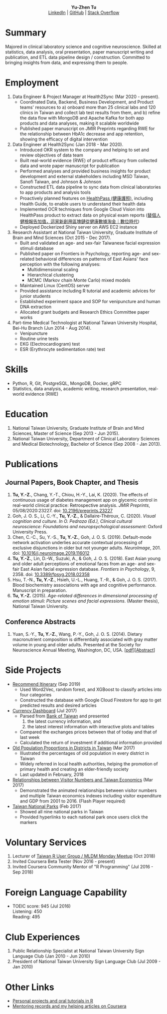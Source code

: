 <p style="text-align: center;">
<strong>Yu-Zhen Tu</strong><br>
<a href="https://www.linkedin.com/in/yu-zhen-tu-251805135/">LinkedIn</a> | <a href="https://github.com/corytu">GitHub</a> | <a href="https://stackoverflow.com/users/6666231/ytu">Stack Overflow</a>
</p>

# Summary

Majored in clinical laboratory science and cognitive neuroscience. Skilled at statistics, data analysis, oral presentation, paper manuscript writing and publication, and ETL data pipeline design / construction. Committed to bringing insights from data, and expressing them to people.

# Employment

1. Data Engineer & Project Manager at Health2Sync (Mar 2020 - present).
	* Coordinated Data, Backend, Business Development, and Product teams' resources to a) onboard more than 25 clinical labs and 120 clinics in Taiwan and collect lab test results from them, and b) refine the data flow with MongoDB and Apache Kafka for both app products and data analyses, making it scalable worldwide
	* Published paper manuscript on JMIR Preprints regarding RWE for the relationship between HbA1c decrease and app retention, showing the efficacy of digital intervention
2. Data Engineer at Health2Sync (Jan 2018 - Mar 2020).
	* Introduced OKR system to the company and helping to set and review objectives of data team
	* Built real-world evidence (RWE) of product efficacy from collected data and wrote paper manuscript for publication
	* Performed analyses and provided business insights for product development and external stakeholders including MSD Taiwan, Sanofi Taiwan, and Johnson & Johnson
	* Constructed ETL data pipeline to sync data from clinical laboratories to app products and analysis tools
	* Proactively planned features on [HealthPass (健康護照)](https://www.healthpass.cc), including Health Guide, to enable users to understand their health data
	* Implemented OCR techniques from Google Cloud Vision into HealthPass product to extract data on physical exam reports ([替個人健檢報告加值，這家新創用區塊鏈從健康數據淘金｜數位時代](https://www.bnext.com.tw/article/52543/health2sync-ctbc-bank-and-bitmark-launch-world-frst-diabetes-data-trust))
	* Deployed Dockerized Shiny server on AWS EC2 instance
3. Research Assistant at National Taiwan University, Graduate Institute of Brain and Mind Sciences (Oct 2015 - Dec 2017).
	* Built and validated an age- and sex-fair Taiwanese facial expression stimuli database
	* Published paper on Frontiers in Psychology, reporting age- and sex-related behavioral differences on patterns of East Asians' face perception with the following analyses:
		* Multidimensional scaling
		* Hierarchical clustering
		* MCMC (Markov chain Monte Carlo) mixed models
	* Maintained Linux (CentOS) server
	* Provided assistance including R tutorial and academic advices for junior students
	* Established experiment space and SOP for venipuncture and human DNA extraction
	* Allocated grant budgets and Research Ethics Committee paper works
4. Part-time Medical Technologist at National Taiwan University Hospital, Bei-Hu Branch (Jun 2014 - Aug 2014).
	* Venipuncture
	* Routine urine tests
	* EKG (Electrocardiogram) test
	* ESR (Erythrocyte sedimentation rate) test

# Skills

* Python, R, Git, PostgreSQL, MongoDB, Docker, gRPC
* Statistics, data analysis, academic writing, research presentation, real-world evidence (RWE)

# Education

1. National Taiwan University, Graduate Institute of Brain and Mind Sciences, Master of Science (Sep 2013 - Jun 2015).
2. National Taiwan University, Department of Clinical Laboratory Sciences and Medical Biotechnology, Bachelor of Science (Sep 2008 - Jan 2013).

# Publications

## Journal Papers, Book Chapter, and Thesis

1. **Tu, Y.-Z.**, Chang, Y.-T., Chiou, H.-Y., Lai, K. (2020). The effects of continuous usage of diabetes management app on glycemic control in real-world clinical practice: Retrospective analysis. *JMIR Preprints*, 05/08/2020:23227. doi: [10.2196/preprints.23227](https://doi.org/10.2196/preprints.23227)
2. Goh, J. O. S., Li, C.-Y., **Tu, Y.-Z.**, & Dallaire-Théroux, C. (2020). *Visual cognition and culture. In O. Pedraza (Ed.), Clinical cultural neuroscience: Foundations and neuropsychological assessment*: Oxford University Press.
3. Chen, C.-C., Su, Y.-S., **Tu, Y.-Z.**, Goh, J. O. S. (2019). Default-mode network activation underlies accurate contextual processing of exclusive disjunctions in older but not younger adults. *NeuroImage*, 201. doi: [10.1016/j.neuroimage.2019.116012](https://doi.org/10.1016/j.neuroimage.2019.116012)
4. **Tu, Y.-Z.**, Lin, D.-W., Suzuki, A., & Goh, J. O. S. (2018). East Asian young and older adult perceptions of emotional faces from an age- and sex-fair East Asian facial expression database. *Frontiers in Psychology*, 9, 2358. doi: [10.3389/fpsyg.2018.02358](https://doi.org/10.3389/fpsyg.2018.02358)
5. Hsu, T.-N., **Tu, Y.-Z.**, Hsieh, U.-L., Huang, T.-R., & Goh, J. O. S. (2017). Blood biochemistry associations with age and cognitive performance. Manuscript in preparation.
6. **Tu, Y.-Z.** (2015). *Age-related differences in dimensional processing of emotion stimuli: Picture scenes and facial expressions*. (Master thesis), National Taiwan University.

## Conference Abstracts

1. Yuan, S.-Y., **Tu, Y.-Z.**, Wang, P.-Y., Goh, J. O. S. (2014). Dietary macronutrient composition is differentially associated with gray matter volume in young and older adults. Presented at the Society for Neuroscience Annual Meeting, Washington, DC, USA. [[pdf](https://drive.google.com/file/d/0BzjcVTDEKxiva0JXTDJlcEplU0U/view)][[Abstract](http://www.abstractsonline.com/Plan/ViewAbstract.aspx?sKey=ff62ca82-9063-4f1e-a580-31bf3688349a&cKey=f094b7b4-a3e8-4d0c-9505-192458dcace4&mKey=54c85d94-6d69-4b09-afaa-502c0e680ca7)]

# Side Projects

* [Recommend Itinerary](https://github.com/corytu/recommend-itinerary) (Sep 2019)
	* Used Word2Vec, random forest, and XGBoost to classify articles into four categories
	* Constructed the database with Google Cloud Firestore for app to get predicted results and desired articles
* [Currency Dashboard](https://github.com/corytu/currency-dashboard) (Jul 2017)
	* Parsed from [Bank of Taiwan](http://www.bot.com.tw/Pages/default.aspx) and presented
		1. the latest currency information, and
		2. the latest interest information with interactive plots and tables
	* Compared the exchanges prices between that of today and that of last week
	* Calculated the return of investment if additional information provided
* [Old Population Proportions in Districts in Taiwan](https://github.com/corytu/old-population-proportions) (Mar 2017)
	* Illustrated the percentages of old population in every district in Taiwan
	* Widely referred in local health authorities, helping the promotion of primary health and creating an elder-friendly society
	* Last updated in February, 2018
* [Relationships between Visitor Numbers and Taiwan Economics](https://corytu.github.io/r-language-presentations/docs/Relationships_between_Visitor_Numbers_and_Taiwan_Economics.html) (Mar 2017)
	* Demonstrated the animated relationships between visitor numbers and multiple Taiwan economics indexes including visitor expenditure and GDP from 2001 to 2016. (Flash Player required)
* [Taiwan National Parks](https://corytu.github.io/r-language-presentations/docs/Taiwan_National_Parks.html) (Feb 2017)
	* Showed all nine national parks in Taiwan
	* Provided hyperlinks to each national park once users click the markers

# Voluntary Services

1. Lecturer of [Taiwan R User Group / MLDM Monday Meetup](https://www.meetup.com/Taiwan-R/events/254369159/) (Oct 2018)
2. Invited Coursera Beta Tester (Nov 2016 - present)
3. Invited Coursera Community Mentor of "R Programming" (Jul 2016 - Sep 2018)

# Foreign Language Capability

- TOEIC score: 945 (Jul 2016)<br>Listening: 450<br>Reading: 495

# Club Experiences

1. Public Relationship Specialist at National Taiwan University Sign Language Club (Jan 2010 - Jun 2010)
2. President of National Taiwan University Sign Language Club (Jul 2009 - Jan 2010)

# Other Links

* [Personal projects and oral tutorials in R](https://corytu.github.io/r-language-presentations/)
* [Mentoring records and my helping articles on Coursera](https://corytu.github.io/coursera-r-mentoring/)
